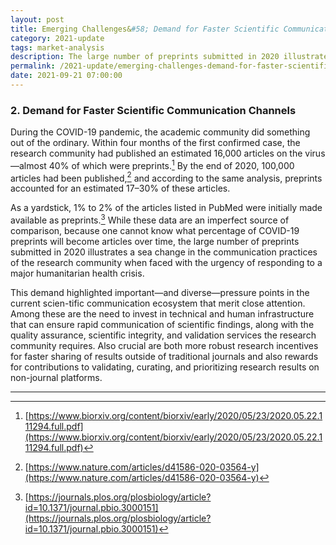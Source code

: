 ```yaml
---
layout: post
title: Emerging Challenges&#58; Demand for Faster Scientific Communication Channels
category: 2021-update
tags: market-analysis
description: The large number of preprints submitted in 2020 illustrates a sea change in the communication practices of the research community when faced with the urgency of responding to a major humanitarian health crisis. 
permalink: /2021-update/emerging-challenges-demand-for-faster-scientific-comm
date: 2021-09-21 07:00:00
---
```


### 2. Demand for Faster Scientific Communication Channels

During the COVID-19 pandemic, the academic community did something out of the ordinary. Within four months of the first confirmed case, the research community had published an estimated 16,000 articles on the virus—almost 40% of which were preprints.[^7] By the end of 2020, 100,000 articles had been published,[^8] and according to the same analysis, preprints accounted for an estimated 17–30% of these articles.

As a yardstick, 1% to 2% of the articles listed in PubMed were initially made available as preprints.[^9] While these data are an imperfect source of comparison, because one cannot know what percentage of COVID-19 preprints will become articles over time, the large number of preprints submitted in 2020 illustrates a sea change in the communication practices of the research community when faced with the urgency of responding to a major humanitarian health crisis.

This demand highlighted important—and diverse—pressure points in the current scien-tific communication ecosystem that merit close attention. Among these are the need to invest in technical and human infrastructure that can ensure rapid communication of scientific findings, along with the quality assurance, scientific integrity, and validation services the research community requires. Also crucial are both more robust research incentives for faster sharing of results outside of traditional journals and also rewards for contributions to validating, curating, and prioritizing research results on non-journal platforms.


***

[^7]: [https://www.biorxiv.org/content/biorxiv/early/2020/05/23/2020.05.22.111294.full.pdf](https://www.biorxiv.org/content/biorxiv/early/2020/05/23/2020.05.22.111294.full.pdf)

[^8]: [https://www.nature.com/articles/d41586-020-03564-y](https://www.nature.com/articles/d41586-020-03564-y)

[^9]: [https://journals.plos.org/plosbiology/article?id=10.1371/journal.pbio.3000151](https://journals.plos.org/plosbiology/article?id=10.1371/journal.pbio.3000151)
